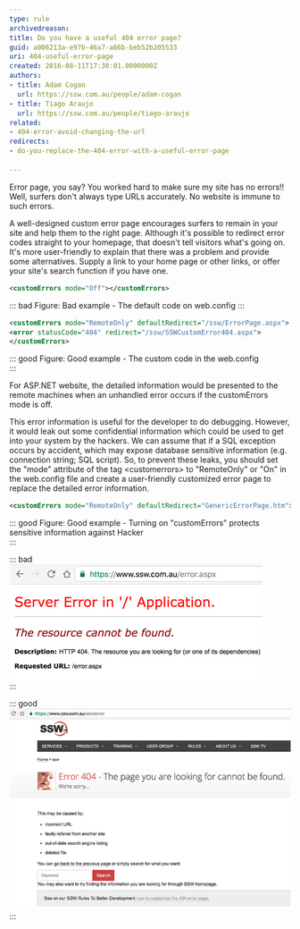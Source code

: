 ```yaml
---
type: rule
archivedreason: 
title: Do you have a useful 404 error page?
guid: a006213a-e97b-46a7-a66b-beb52b205533
uri: 404-useful-error-page
created: 2016-08-11T17:30:01.0000000Z
authors:
- title: Adam Cogan
  url: https://ssw.com.au/people/adam-cogan
- title: Tiago Araujo
  url: https://ssw.com.au/people/tiago-araujo
related: 
- 404-error-avoid-changing-the-url
redirects:
- do-you-replace-the-404-error-with-a-useful-error-page

---
```


Error page, you say? You worked hard to make sure my site has no errors!! Well, surfers don't always type URLs accurately. No website is immune to such errors.

A well-designed custom error page encourages surfers to remain in your site and help them to the right page. Although it's possible to redirect error codes straight to your homepage, that doesn't tell visitors what's going on. It's more user-friendly to explain that there was a problem and provide some alternatives. Supply a link to your home page or other links, or offer your site's search function if you have one.

<!--endintro-->

```xml
<customErrors mode="Off"></customErrors>
```
::: bad
Figure: Bad example - The default code on web.config 
:::

```xml
<customErrors mode="RemoteOnly" defaultRedirect="/ssw/ErrorPage.aspx">
<error statusCode="404" redirect="/ssw/SSWCustomError404.aspx">
</customErrors>
```
::: good
Figure: Good example - The custom code in the web.config  
:::

For ASP.NET website, the detailed information would be presented to the remote machines when an unhandled error occurs if the customErrors mode is off.

This error information is useful for the developer to do debugging. However, it would leak out some confidential information which could be used to get into your system by the hackers. We can assume that if a SQL exception occurs by accident, which may expose database sensitive information (e.g. connection string; SQL script). So, to prevent these leaks, you should set the "mode" attribute of the tag &lt;customerrors&gt; to "RemoteOnly" or "On" in the web.config file and create a user-friendly customized error page to replace the detailed error information.

```xml
<customErrors mode="RemoteOnly" defaultRedirect="GenericErrorPage.htm"></customErrors>
```
::: good
Figure: Good example - Turning on "customErrors" protects sensitive information against Hacker  
:::


::: bad  
![Figure: Bad example - Unhandled error](/rules/404-useful-error-page/404-bad.jpg)  
:::

::: good  
![Figure: Good example - Custom error page](/rules/404-useful-error-page/404-good.jpg)  
:::

